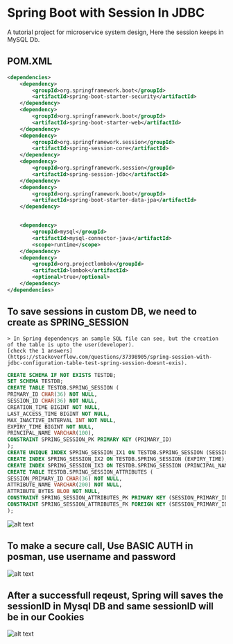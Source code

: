 # Spring Boot with Session In JDBC

A tutorial project for microservice system design, Here the session keeps in MySQL Db.

## POM.XML
```xml
<dependencies>
    <dependency>
        <groupId>org.springframework.boot</groupId>
        <artifactId>spring-boot-starter-security</artifactId>
    </dependency>
    <dependency>
        <groupId>org.springframework.boot</groupId>
        <artifactId>spring-boot-starter-web</artifactId>
    </dependency>
    <dependency>
        <groupId>org.springframework.session</groupId>
        <artifactId>spring-session-core</artifactId>
    </dependency>
    <dependency>
        <groupId>org.springframework.session</groupId>
        <artifactId>spring-session-jdbc</artifactId>
    </dependency>
    <dependency>
        <groupId>org.springframework.boot</groupId>
        <artifactId>spring-boot-starter-data-jpa</artifactId>
    </dependency>


    <dependency>
        <groupId>mysql</groupId>
        <artifactId>mysql-connector-java</artifactId>
        <scope>runtime</scope>
    </dependency>
    <dependency>
        <groupId>org.projectlombok</groupId>
        <artifactId>lombok</artifactId>
        <optional>true</optional>
    </dependency>
</dependencies>
```

## To save sessions in custom DB, we need to create as SPRING_SESSION

    > In Spring dependencys an sample SQL file can see, but the creation of the table is upto the user(developer). 
    [check the 1 answers](https://stackoverflow.com/questions/37398905/spring-session-with-jdbc-configuration-table-test-spring-session-doesnt-exis).

```sql
CREATE SCHEMA IF NOT EXISTS TESTDB;
SET SCHEMA TESTDB;
CREATE TABLE TESTDB.SPRING_SESSION (
PRIMARY_ID CHAR(36) NOT NULL,
SESSION_ID CHAR(36) NOT NULL,
CREATION_TIME BIGINT NOT NULL,
LAST_ACCESS_TIME BIGINT NOT NULL,
MAX_INACTIVE_INTERVAL INT NOT NULL,
EXPIRY_TIME BIGINT NOT NULL,
PRINCIPAL_NAME VARCHAR(100),
CONSTRAINT SPRING_SESSION_PK PRIMARY KEY (PRIMARY_ID)
);
CREATE UNIQUE INDEX SPRING_SESSION_IX1 ON TESTDB.SPRING_SESSION (SESSION_ID);
CREATE INDEX SPRING_SESSION_IX2 ON TESTDB.SPRING_SESSION (EXPIRY_TIME);
CREATE INDEX SPRING_SESSION_IX3 ON TESTDB.SPRING_SESSION (PRINCIPAL_NAME);
CREATE TABLE TESTDB.SPRING_SESSION_ATTRIBUTES (
SESSION_PRIMARY_ID CHAR(36) NOT NULL,
ATTRIBUTE_NAME VARCHAR(200) NOT NULL,
ATTRIBUTE_BYTES BLOB NOT NULL,
CONSTRAINT SPRING_SESSION_ATTRIBUTES_PK PRIMARY KEY (SESSION_PRIMARY_ID, ATTRIBUTE_NAME),
CONSTRAINT SPRING_SESSION_ATTRIBUTES_FK FOREIGN KEY (SESSION_PRIMARY_ID) REFERENCES TESTDB.SPRING_SESSION(PRIMARY_ID) ON DELETE CASCADE
);
```

![alt text](https://user-images.githubusercontent.com/23372515/88884577-8cd3d480-d254-11ea-9525-5f3c411f5cdb.png)

## To make a secure call, Use BASIC AUTH in posman, use username and password
![alt text](https://user-images.githubusercontent.com/23372515/88884581-8e050180-d254-11ea-85d3-7ef51a8596c5.png)

## After a successfull reqeust, Spring will saves the sessionID in Mysql DB and same sessionID will be in our Cookies
![alt text](https://user-images.githubusercontent.com/23372515/88884584-8e9d9800-d254-11ea-9163-60c4c2e6a40d.png)


 
